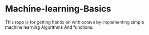 # Machine-learning-Basics
This repo is for getting hands on with octave by implementing simple machine learning Algorithms And functions.

